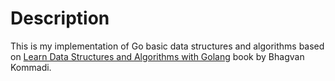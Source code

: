 # Description

This is my implementation of Go basic data structures and algorithms based on [Learn Data Structures and Algorithms with Golang](https://www.packtpub.com/product/learn-data-structures-and-algorithms-with-golang/) book by Bhagvan Kommadi.
